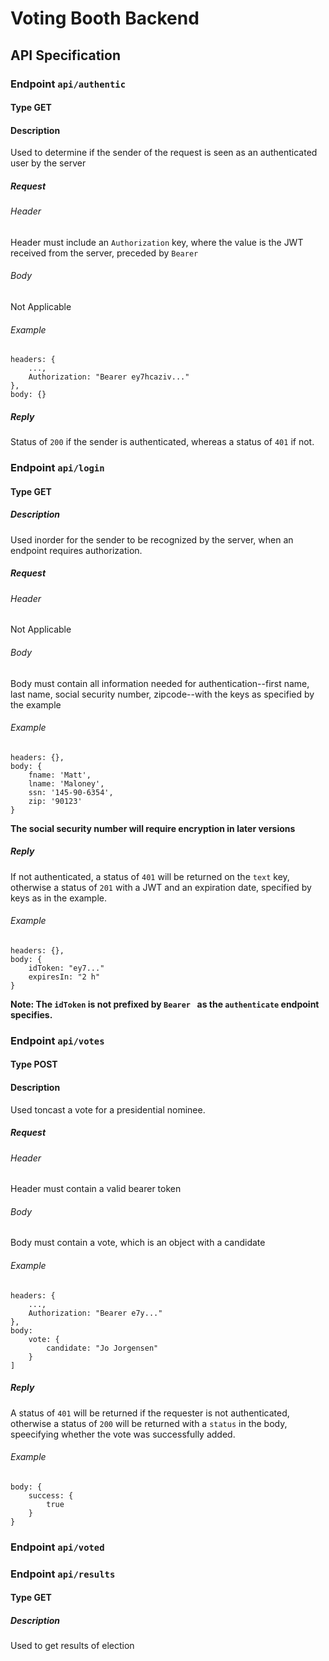 # Voting Booth Backend

## API Specification
### Endpoint ```api/authentic```
#### Type GET
#### Description
Used to determine if the sender of the request is seen as an authenticated user by the server
##### Request
###### Header
Header must include an ```Authorization``` key, where the value is the JWT received from the server, preceded by ```Bearer ```
###### Body
Not Applicable
###### Example
```
headers: {
    ...,
    Authorization: "Bearer ey7hcaziv..."
},
body: {}
```
##### Reply
Status of ```200``` if the sender is authenticated, whereas a status of ```401``` if not.

### Endpoint ```api/login```
#### Type GET
##### Description
Used inorder for the sender to be recognized by the server, when an endpoint requires authorization.
##### Request
###### Header
Not Applicable
###### Body
Body must contain all information needed for authentication--first name, last name, social security number, zipcode--with the keys as specified by the example
###### Example
```
headers: {},
body: {
    fname: 'Matt',
    lname: 'Maloney',
    ssn: '145-90-6354',
    zip: '90123'
}
```
**The social security number will require encryption in later versions**
##### Reply
If not authenticated, a status of ```401``` will be returned on the ```text``` key, otherwise a status of ```201``` with a JWT and an expiration date, specified by keys as in the example.
###### Example
```
headers: {},
body: {
    idToken: "ey7..."
    expiresIn: "2 h"
}
```
**Note: The ```idToken``` is not prefixed by ```Bearer ``` as the ```authenticate``` endpoint specifies.**
### Endpoint ```api/votes```
#### Type POST
#### Description
Used toncast a vote for a presidential nominee.
##### Request
###### Header
Header must contain a valid bearer token
###### Body
Body must contain a vote, which is an object with a candidate
###### Example
```
headers: {
    ...,
    Authorization: "Bearer e7y..."
},
body:
    vote: {
        candidate: "Jo Jorgensen"
    }
]
```
##### Reply
A status of ```401``` will be returned if the requester is not authenticated, otherwise a status of ```200``` will be returned with a ```status``` in the body, speecifying whether the vote was successfully added.
###### Example
```
body: {
    success: {
        true
    }
}
```
### Endpoint ```api/voted```
### Endpoint ```api/results```
#### Type GET
##### Description
Used to get results of election
